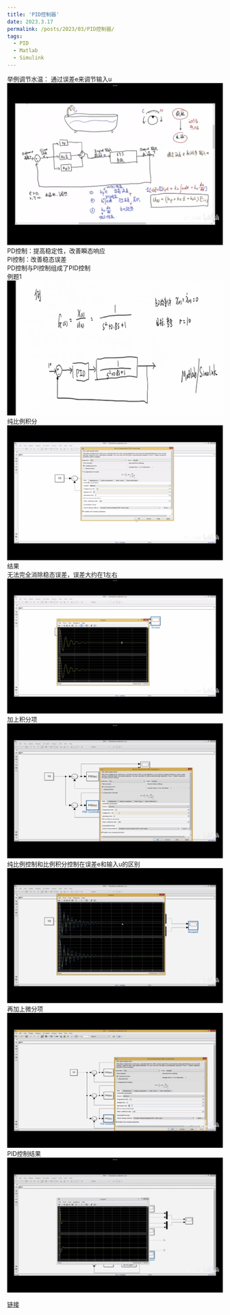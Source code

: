 ```yaml
---
title: 'PID控制器'
date: 2023.3.17
permalink: /posts/2023/03/PID控制器/
tags:
  - PID
  - Matlab
  - Simulink
---
```


举例调节水温：
通过误差e来调节输入u
![水温模型](/images/shuiwenpid.png)
PD控制：提高稳定性，改善瞬态响应\
PI控制：改善稳态误差\
PD控制与PI控制组成了PID控制\
例题1\
<img src="https://github.com/GuanghuiDai1998/GuanghuiDai1998.github.io/blob/master/images/liti1.png" width="560" height="315" />\
纯比例积分\
<img src="https://github.com/GuanghuiDai1998/GuanghuiDai1998.github.io/blob/master/images/bili10.png" width="560" height="315" />\
结果\
无法完全消除稳态误差，误差大约在1左右\
<img src="https://github.com/GuanghuiDai1998/GuanghuiDai1998.github.io/blob/master/images/biliwucha.png" width="560" height="315" />\
加上积分项\
<img src="https://github.com/GuanghuiDai1998/GuanghuiDai1998.github.io/blob/master/images/bilijifen105.png" width="560" height="315" />\
纯比例控制和比例积分控制在误差e和输入u的区别\
<img src="https://github.com/GuanghuiDai1998/GuanghuiDai1998.github.io/blob/master/images/qubie.png" width="560" height="315" />\
再加上微分项\
<img src="https://github.com/GuanghuiDai1998/GuanghuiDai1998.github.io/blob/master/images/bilijifenweifen1053.png" width="560" height="315" />\
PID控制结果\
<img src="https://github.com/GuanghuiDai1998/GuanghuiDai1998.github.io/blob/master/images/pidjieguo.png" width="560" height="315" />


[链接](https://www.bilibili.com/video/BV1xQ4y1T7yv/?spm_id_from=333.999.0.0)
